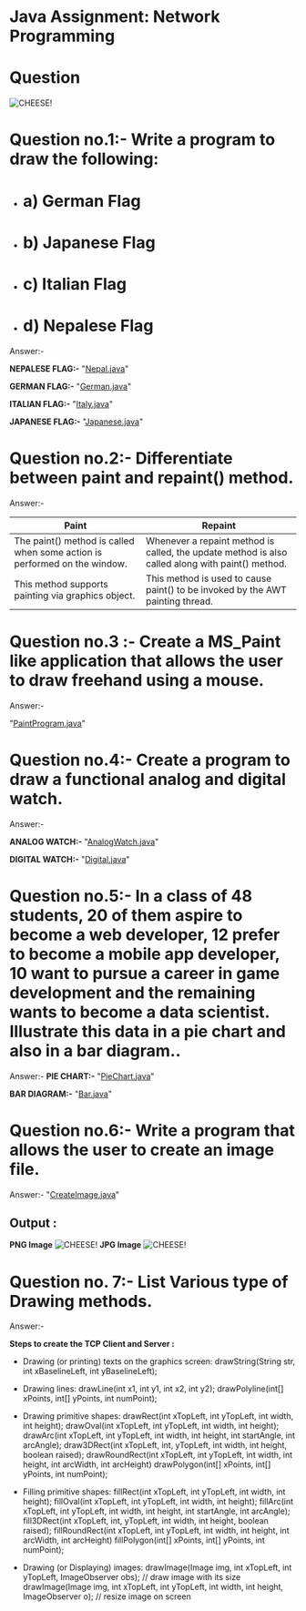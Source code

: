 # Java Assignment: Network Programming 

# Question

![CHEESE!](graphics.png)

# Question no.1:- Write a program to draw the following:
- # a) German Flag
- # b) Japanese Flag
- # c) Italian Flag
- # d) Nepalese Flag

Answer:-

**NEPALESE FLAG:-** "[Nepal.java](https://github.com/dhunganaPradeep/Java/blob/main/Assignments/Graphics/Nepal.java)"

**GERMAN FLAG:-** "[German.java](https://github.com/dhunganaPradeep/Java/blob/main/Assignments/Graphics/German.java)"

**ITALIAN FLAG:-** "[Italy.java](https://github.com/dhunganaPradeep/Java/blob/main/Assignments/Graphics/Italy.java)"

**JAPANESE FLAG:-** "[Japanese.java](https://github.com/dhunganaPradeep/Java/blob/main/Assignments/Graphics/Japanese.java)"

# Question no.2:- Differentiate between paint and repaint() method.

Answer:-


 | Paint  | Repaint |
| ------------- | ------------- |
|The paint() method is called when some action is performed on the window. |Whenever a repaint method is called, the update method is also called along with paint() method. |
|This method supports painting via graphics object. | This method is used to cause paint() to be invoked by the AWT painting thread.|



# Question no.3 :- Create a MS_Paint like application that allows the user to draw freehand using a mouse.

Answer:-

 "[PaintProgram.java](https://github.com/dhunganaPradeep/Java/blob/main/Assignments/Graphics/PaintProgram.java)"  


# Question no.4:-  Create a program to draw a functional analog and digital watch.

Answer:- 

**ANALOG WATCH:-** "[AnalogWatch.java](https://github.com/dhunganaPradeep/Java/blob/main/Assignments/Graphics/AnalogWatch.java)"

**DIGITAL WATCH:-** "[Digital.java](https://github.com/dhunganaPradeep/Java/blob/main/Assignments/Graphics/Digital.java)"

  
# Question no.5:-   In a class of 48 students, 20 of them aspire to become a web developer, 12 prefer to become a mobile app developer, 10 want to pursue a career in game development and the remaining wants to become a data scientist. Illustrate this data in a pie chart and also in a bar diagram..

Answer:- 
**PIE CHART:-** "[PieChart.java](https://github.com/dhunganaPradeep/Java/blob/main/Assignments/Graphics/PieChart.java)"

**BAR DIAGRAM:-** "[Bar.java](https://github.com/dhunganaPradeep/Java/blob/main/Assignments/Graphics/Bar.java)"

# Question no.6:- Write a program that allows the user to create an image file.


Answer:- "[CreateImage.java](https://github.com/dhunganaPradeep/Java/blob/main/Assignments/Graphics/CreateImage.java)"

## Output :
   **PNG Image** ![CHEESE!](mydrawing.png)
   **JPG Image** ![CHEESE!](mydrawing.jpg)


# Question no. 7:- List Various type of Drawing methods.

Answer:-

**Steps to create the TCP Client and Server :**

- Drawing (or printing) texts on the graphics screen:
            drawString(String str, int xBaselineLeft, int yBaselineLeft);
- Drawing lines:
drawLine(int x1, int y1, int x2, int y2);
drawPolyline(int[] xPoints, int[] yPoints, int numPoint);

- Drawing primitive shapes:
drawRect(int xTopLeft, int yTopLeft, int width, int height);
drawOval(int xTopLeft, int yTopLeft, int width, int height);
drawArc(int xTopLeft, int yTopLeft, int width, int height, int startAngle, int arcAngle);
draw3DRect(int xTopLeft, int, yTopLeft, int width, int height, boolean raised);
drawRoundRect(int xTopLeft, int yTopLeft, int width, int height, int arcWidth, int arcHeight)
drawPolygon(int[] xPoints, int[] yPoints, int numPoint);

- Filling primitive shapes:
fillRect(int xTopLeft, int yTopLeft, int width, int height);
fillOval(int xTopLeft, int yTopLeft, int width, int height);
fillArc(int xTopLeft, int yTopLeft, int width, int height, int startAngle, int arcAngle);
fill3DRect(int xTopLeft, int, yTopLeft, int width, int height, boolean raised);
fillRoundRect(int xTopLeft, int yTopLeft, int width, int height, int arcWidth, int arcHeight)
fillPolygon(int[] xPoints, int[] yPoints, int numPoint);
 
- Drawing (or Displaying) images:
drawImage(Image img, int xTopLeft, int yTopLeft, ImageObserver obs);  // draw image with its size
drawImage(Image img, int xTopLeft, int yTopLeft, int width, int height, ImageObserver o);  // resize image on screen
